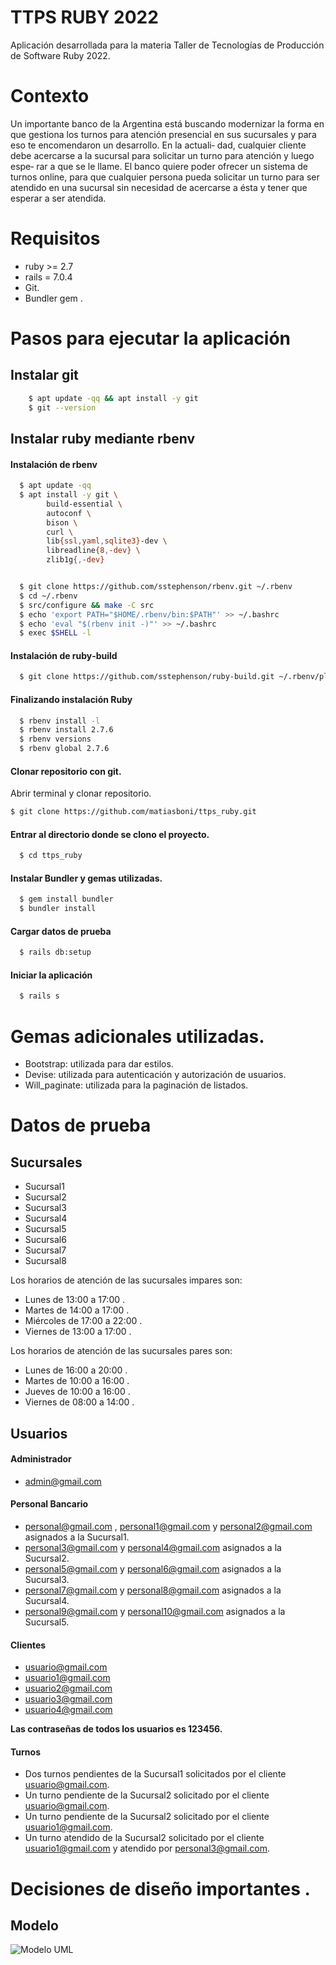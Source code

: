 # **TTPS RUBY 2022**

Aplicación desarrollada para la materia Taller de Tecnologías de Producción de Software Ruby 2022.

# **Contexto**

Un importante banco de la Argentina está buscando modernizar la forma en que gestiona los turnos
para atención presencial en sus sucursales y para eso te encomendaron un desarrollo. En la actuali‑
dad, cualquier cliente debe acercarse a la sucursal para solicitar un turno para atención y luego espe‑
rar a que se le llame. El banco quiere poder ofrecer un sistema de turnos online, para que cualquier
persona pueda solicitar un turno para ser atendido en una sucursal sin necesidad de acercarse a ésta
y tener que esperar a ser atendida.

# **Requisitos**

- ruby >= 2.7
- rails = 7.0.4
- Git.
- Bundler gem .

# **Pasos para ejecutar la aplicación**

## Instalar git
```bash
    $ apt update -qq && apt install -y git
    $ git --version
```

## Instalar ruby mediante rbenv

#### Instalación de rbenv
```bash
  $ apt update -qq
  $ apt install -y git \
        build-essential \
        autoconf \
        bison \
        curl \
        lib{ssl,yaml,sqlite3}-dev \
        libreadline{8,-dev} \
        zlib1g{,-dev}


  $ git clone https://github.com/sstephenson/rbenv.git ~/.rbenv
  $ cd ~/.rbenv
  $ src/configure && make -C src
  $ echo 'export PATH="$HOME/.rbenv/bin:$PATH"' >> ~/.bashrc
  $ echo 'eval "$(rbenv init -)"' >> ~/.bashrc
  $ exec $SHELL -l
```
#### Instalación de ruby‑build
```bash
  $ git clone https://github.com/sstephenson/ruby-build.git ~/.rbenv/plugins /ruby-build
```
#### Finalizando instalación Ruby
```bash
  $ rbenv install -l
  $ rbenv install 2.7.6
  $ rbenv versions
  $ rbenv global 2.7.6
```
#### Clonar repositorio con git.
Abrir terminal y clonar repositorio.
```bash
$ git clone https://github.com/matiasboni/ttps_ruby.git
```

#### Entrar al directorio donde se clono el proyecto.
```bash
  $ cd ttps_ruby
```

#### Instalar Bundler y gemas utilizadas.
```bash
  $ gem install bundler
  $ bundler install
```

#### Cargar datos de prueba
```bash
  $ rails db:setup
```

#### Iniciar la aplicación
```bash
  $ rails s
```

# Gemas adicionales utilizadas.
- Bootstrap: utilizada para dar estilos.
- Devise: utilizada para autenticación y autorización de usuarios.
- Will_paginate: utilizada para la paginación de listados.

# Datos de prueba

## Sucursales
- Sucursal1
- Sucursal2
- Sucursal3
- Sucursal4
- Sucursal5
- Sucursal6
- Sucursal7
- Sucursal8

Los horarios de atención de las sucursales impares son:
- Lunes de 13:00 a 17:00 .
- Martes de 14:00 a 17:00 .
- Miércoles de 17:00 a 22:00 .
- Viernes de 13:00 a 17:00 .

Los horarios de atención de las sucursales pares son:
- Lunes de 16:00 a 20:00 .
- Martes de 10:00 a 16:00 .
- Jueves de 10:00 a 16:00 .
- Viernes de 08:00 a 14:00 .

## Usuarios

#### Administrador
- admin@gmail.com

#### Personal Bancario
- personal@gmail.com , personal1@gmail.com y personal2@gmail.com asignados a la Sucursal1.
- personal3@gmail.com y personal4@gmail.com asignados a la Sucursal2.
- personal5@gmail.com y personal6@gmail.com asignados a la Sucursal3.
- personal7@gmail.com y personal8@gmail.com asignados a la Sucursal4.
- personal9@gmail.com y personal10@gmail.com asignados a la Sucursal5.

#### Clientes
- usuario@gmail.com
- usuario1@gmail.com
- usuario2@gmail.com
- usuario3@gmail.com
- usuario4@gmail.com

**Las contraseñas de todos los usuarios es 123456.**

#### Turnos
- Dos turnos pendientes de la Sucursal1 solicitados por el cliente usuario@gmail.com.
- Un turno pendiente de la Sucursal2 solicitado por el cliente usuario@gmail.com.
- Un turno pendiente de la Sucursal2 solicitado por el cliente usuario1@gmail.com.
- Un turno atendido de la Sucursal2 solicitado por el cliente usuario1@gmail.com y atendido por personal3@gmail.com.

# Decisiones de diseño importantes .

## Modelo

![Modelo UML](/home/matias/Descargas/modelo.png)











